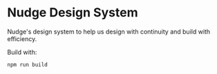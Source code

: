 # Nudge Design System

Nudge's design system to help us design with continuity and build with efficiency.

Build with: 
```bash
npm run build
```
